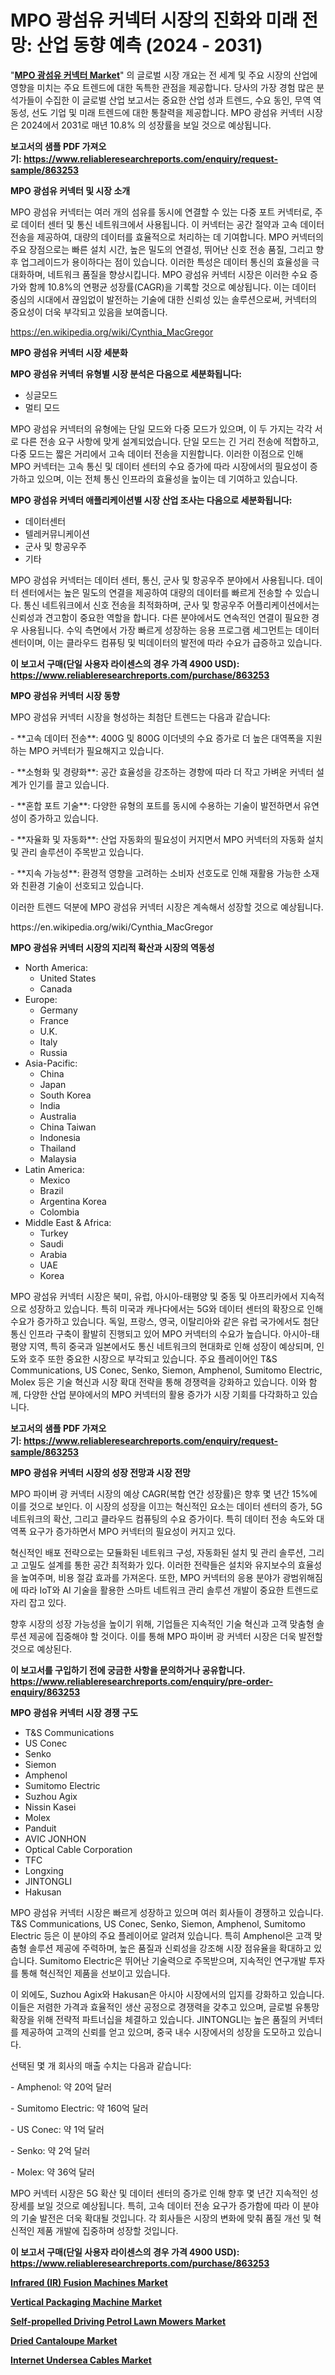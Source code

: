<p><h1>MPO 광섬유 커넥터 시장의 진화와 미래 전망: 산업 동향 예측 (2024 - 2031)</h1></p><p>"<strong><a href="https://www.reliableresearchreports.com/mpo-fiber-optic-connector-r863253?utm_campaign=106&utm_medium=7&utm_source=Github&utm_content=ia&utm_term=09102024&utm_id=mpo-fiber-optic-connector">MPO 광섬유 커넥터 Market</a></strong>" 의 글로벌 시장 개요는 전 세계 및 주요 시장의 산업에 영향을 미치는 주요 트렌드에 대한 독특한 관점을 제공합니다. 당사의 가장 경험 많은 분석가들이 수집한 이 글로벌 산업 보고서는 중요한 산업 성과 트렌드, 수요 동인, 무역 역동성, 선도 기업 및 미래 트렌드에 대한 통찰력을 제공합니다. MPO 광섬유 커넥터 시장은 2024에서 2031로 매년 10.8% 의 성장률을 보일 것으로 예상됩니다.</p>
<p><strong>보고서의 샘플 PDF 가져오기:&nbsp;<a href="https://www.reliableresearchreports.com/enquiry/request-sample/863253?utm_campaign=106&utm_medium=7&utm_source=Github&utm_content=ia&utm_term=09102024&utm_id=mpo-fiber-optic-connector">https://www.reliableresearchreports.com/enquiry/request-sample/863253</a></strong></p>
<p><strong>MPO 광섬유 커넥터 및 시장 소개</strong></p>
<p><p>MPO 광섬유 커넥터는 여러 개의 섬유를 동시에 연결할 수 있는 다중 포트 커넥터로, 주로 데이터 센터 및 통신 네트워크에서 사용됩니다. 이 커넥터는 공간 절약과 고속 데이터 전송을 제공하여, 대량의 데이터를 효율적으로 처리하는 데 기여합니다. MPO 커넥터의 주요 장점으로는 빠른 설치 시간, 높은 밀도의 연결성, 뛰어난 신호 전송 품질, 그리고 향후 업그레이드가 용이하다는 점이 있습니다. 이러한 특성은 데이터 통신의 효율성을 극대화하며, 네트워크 품질을 향상시킵니다. MPO 광섬유 커넥터 시장은 이러한 수요 증가와 함께 10.8%의 연평균 성장률(CAGR)을 기록할 것으로 예상됩니다. 이는 데이터 중심의 시대에서 끊임없이 발전하는 기술에 대한 신뢰성 있는 솔루션으로써, 커넥터의 중요성이 더욱 부각되고 있음을 보여줍니다.</p></p>
<p><a href="https://en.wikipedia.org/wiki/Cynthia_MacGregor?utm_campaign=106&utm_medium=7&utm_source=Github&utm_content=ia&utm_term=09102024&utm_id=mpo-fiber-optic-connector">https://en.wikipedia.org/wiki/Cynthia_MacGregor</a></p>
<p><strong>MPO 광섬유 커넥터 시장 세분화</strong></p>
<p><strong>MPO 광섬유 커넥터 유형별 시장 분석은 다음으로 세분화됩니다:</strong></p>
<p><ul><li>싱글모드</li><li>멀티 모드</li></ul></p>
<p><p>MPO 광섬유 커넥터의 유형에는 단일 모드와 다중 모드가 있으며, 이 두 가지는 각각 서로 다른 전송 요구 사항에 맞게 설계되었습니다. 단일 모드는 긴 거리 전송에 적합하고, 다중 모드는 짧은 거리에서 고속 데이터 전송을 지원합니다. 이러한 이점으로 인해 MPO 커넥터는 고속 통신 및 데이터 센터의 수요 증가에 따라 시장에서의 필요성이 증가하고 있으며, 이는 전체 통신 인프라의 효율성을 높이는 데 기여하고 있습니다.</p></p>
<p><strong>MPO 광섬유 커넥터 애플리케이션별 시장 산업 조사는 다음으로 세분화됩니다:</strong></p>
<p><ul><li>데이터센터</li><li>텔레커뮤니케이션</li><li>군사 및 항공우주</li><li>기타</li></ul></p>
<p><p>MPO 광섬유 커넥터는 데이터 센터, 통신, 군사 및 항공우주 분야에서 사용됩니다. 데이터 센터에서는 높은 밀도의 연결을 제공하여 대량의 데이터를 빠르게 전송할 수 있습니다. 통신 네트워크에서 신호 전송을 최적화하며, 군사 및 항공우주 어플리케이션에서는 신뢰성과 견고함이 중요한 역할을 합니다. 다른 분야에서도 연속적인 연결이 필요한 경우 사용됩니다. 수익 측면에서 가장 빠르게 성장하는 응용 프로그램 세그먼트는 데이터 센터이며, 이는 클라우드 컴퓨팅 및 빅데이터의 발전에 따라 수요가 급증하고 있습니다.</p></p>
<p><strong>이 보고서 구매(단일 사용자 라이센스의 경우 가격 4900 USD): <a href="https://www.reliableresearchreports.com/purchase/863253?utm_campaign=106&utm_medium=7&utm_source=Github&utm_content=ia&utm_term=09102024&utm_id=mpo-fiber-optic-connector">https://www.reliableresearchreports.com/purchase/863253</a></strong></p>
<p><strong>MPO 광섬유 커넥터 시장 동향</strong></p>
<p><p>MPO 광섬유 커넥터 시장을 형성하는 최첨단 트렌드는 다음과 같습니다:</p><p>- **고속 데이터 전송**: 400G 및 800G 이더넷의 수요 증가로 더 높은 대역폭을 지원하는 MPO 커넥터가 필요해지고 있습니다.</p><p>- **소형화 및 경량화**: 공간 효율성을 강조하는 경향에 따라 더 작고 가벼운 커넥터 설계가 인기를 끌고 있습니다.</p><p>- **혼합 포트 기술**: 다양한 유형의 포트를 동시에 수용하는 기술이 발전하면서 유연성이 증가하고 있습니다.</p><p>- **자율화 및 자동화**: 산업 자동화의 필요성이 커지면서 MPO 커넥터의 자동화 설치 및 관리 솔루션이 주목받고 있습니다.</p><p>- **지속 가능성**: 환경적 영향을 고려하는 소비자 선호도로 인해 재활용 가능한 소재와 친환경 기술이 선호되고 있습니다.</p><p>이러한 트렌드 덕분에 MPO 광섬유 커넥터 시장은 계속해서 성장할 것으로 예상됩니다.</p></p>
<p>https://en.wikipedia.org/wiki/Cynthia_MacGregor</p>
<p><strong>MPO 광섬유 커넥터 시장의 지리적 확산과 시장의 역동성</strong></p>
<p><ul>
    <li>
        North America:
        <ul>
            <li>United States</li>
            <li>Canada</li>
        </ul>
    </li>
    <li>
        Europe:
        <ul>
            <li>Germany</li>
            <li>France</li>
            <li>U.K.</li>
            <li>Italy</li>
            <li>Russia</li>
        </ul>
    </li>
    <li>
        Asia-Pacific:
        <ul>
            <li>China</li>
            <li>Japan</li>
            <li>South Korea</li>
            <li>India</li>
            <li>Australia</li>
            <li>China Taiwan</li>
            <li>Indonesia</li>
            <li>Thailand</li>
            <li>Malaysia</li>
        </ul>
    </li>
    <li>
        Latin America:
        <ul>
            <li>Mexico</li>
            <li>Brazil</li>
            <li>Argentina Korea</li>
            <li>Colombia</li>
        </ul>
    </li>
    <li>
        Middle East & Africa:
        <ul>
            <li>Turkey</li>
            <li>Saudi</li>
            <li>Arabia</li>
            <li>UAE</li>
            <li>Korea</li>
        </ul>
    </li>
    </ul></p>
<p><p>MPO 광섬유 커넥터 시장은 북미, 유럽, 아시아-태평양 및 중동 및 아프리카에서 지속적으로 성장하고 있습니다. 특히 미국과 캐나다에서는 5G와 데이터 센터의 확장으로 인해 수요가 증가하고 있습니다. 독일, 프랑스, 영국, 이탈리아와 같은 유럽 국가에서도 첨단 통신 인프라 구축이 활발히 진행되고 있어 MPO 커넥터의 수요가 높습니다. 아시아-태평양 지역, 특히 중국과 일본에서도 통신 네트워크의 현대화로 인해 성장이 예상되며, 인도와 호주 또한 중요한 시장으로 부각되고 있습니다. 주요 플레이어인 T&S Communications, US Conec, Senko, Siemon, Amphenol, Sumitomo Electric, Molex 등은 기술 혁신과 시장 확대 전략을 통해 경쟁력을 강화하고 있습니다. 이와 함께, 다양한 산업 분야에서의 MPO 커넥터의 활용 증가가 시장 기회를 다각화하고 있습니다.</p></p>
<p><strong>보고서의 샘플 PDF 가져오기:&nbsp;<a href="https://www.reliableresearchreports.com/enquiry/request-sample/863253?utm_campaign=106&utm_medium=7&utm_source=Github&utm_content=ia&utm_term=09102024&utm_id=mpo-fiber-optic-connector">https://www.reliableresearchreports.com/enquiry/request-sample/863253</a></strong></p>
<p><strong>MPO 광섬유 커넥터 시장의 성장 전망과 시장 전망</strong></p>
<p><p>MPO 파이버 광 커넥터 시장의 예상 CAGR(복합 연간 성장률)은 향후 몇 년간 15%에 이를 것으로 보인다. 이 시장의 성장을 이끄는 혁신적인 요소는 데이터 센터의 증가, 5G 네트워크의 확산, 그리고 클라우드 컴퓨팅의 수요 증가이다. 특히 데이터 전송 속도와 대역폭 요구가 증가하면서 MPO 커넥터의 필요성이 커지고 있다.</p><p>혁신적인 배포 전략으로는 모듈화된 네트워크 구성, 자동화된 설치 및 관리 솔루션, 그리고 고밀도 설계를 통한 공간 최적화가 있다. 이러한 전략들은 설치와 유지보수의 효율성을 높여주며, 비용 절감 효과를 가져온다. 또한, MPO 커넥터의 응용 분야가 광범위해짐에 따라 IoT와 AI 기술을 활용한 스마트 네트워크 관리 솔루션 개발이 중요한 트렌드로 자리 잡고 있다.</p><p>향후 시장의 성장 가능성을 높이기 위해, 기업들은 지속적인 기술 혁신과 고객 맞춤형 솔루션 제공에 집중해야 할 것이다. 이를 통해 MPO 파이버 광 커넥터 시장은 더욱 발전할 것으로 예상된다.</p></p>
<p><strong>이 보고서를 구입하기 전에 궁금한 사항을 문의하거나 공유합니다. <a href="https://www.reliableresearchreports.com/enquiry/pre-order-enquiry/863253?utm_campaign=106&utm_medium=7&utm_source=Github&utm_content=ia&utm_term=09102024&utm_id=mpo-fiber-optic-connector">https://www.reliableresearchreports.com/enquiry/pre-order-enquiry/863253</a></strong></p>
<p><strong>MPO 광섬유 커넥터 시장 경쟁 구도</strong></p>
<p><ul><li>T&S Communications</li><li>US Conec</li><li>Senko</li><li>Siemon</li><li>Amphenol</li><li>Sumitomo Electric</li><li>Suzhou Agix</li><li>Nissin Kasei</li><li>Molex</li><li>Panduit</li><li>AVIC JONHON</li><li>Optical Cable Corporation</li><li>TFC</li><li>Longxing</li><li>JINTONGLI</li><li>Hakusan</li></ul></p>
<p><p>MPO 광섬유 커넥터 시장은 빠르게 성장하고 있으며 여러 회사들이 경쟁하고 있습니다. T&S Communications, US Conec, Senko, Siemon, Amphenol, Sumitomo Electric 등은 이 분야의 주요 플레이어로 알려져 있습니다. 특히 Amphenol은 고객 맞춤형 솔루션 제공에 주력하며, 높은 품질과 신뢰성을 강조해 시장 점유율을 확대하고 있습니다. Sumitomo Electric은 뛰어난 기술력으로 주목받으며, 지속적인 연구개발 투자를 통해 혁신적인 제품을 선보이고 있습니다.</p><p>이 외에도, Suzhou Agix와 Hakusan은 아시아 시장에서의 입지를 강화하고 있습니다. 이들은 저렴한 가격과 효율적인 생산 공정으로 경쟁력을 갖추고 있으며, 글로벌 유통망 확장을 위해 전략적 파트너십을 체결하고 있습니다. JINTONGLI는 높은 품질의 커넥터를 제공하여 고객의 신뢰를 얻고 있으며, 중국 내수 시장에서의 성장을 도모하고 있습니다.</p><p>선택된 몇 개 회사의 매출 수치는 다음과 같습니다:</p><p>- Amphenol: 약 20억 달러</p><p>- Sumitomo Electric: 약 160억 달러</p><p>- US Conec: 약 1억 달러</p><p>- Senko: 약 2억 달러</p><p>- Molex: 약 36억 달러</p><p>MPO 커넥터 시장은 5G 확산 및 데이터 센터의 증가로 인해 향후 몇 년간 지속적인 성장세를 보일 것으로 예상됩니다. 특히, 고속 데이터 전송 요구가 증가함에 따라 이 분야의 기술 발전은 더욱 확대될 것입니다. 각 회사들은 시장의 변화에 맞춰 품질 개선 및 혁신적인 제품 개발에 집중하며 성장할 것입니다.</p></p>
<p><strong>이 보고서 구매(단일 사용자 라이센스의 경우 가격 4900 USD): <a href="https://www.reliableresearchreports.com/purchase/863253?utm_campaign=106&utm_medium=7&utm_source=Github&utm_content=ia&utm_term=09102024&utm_id=mpo-fiber-optic-connector">https://www.reliableresearchreports.com/purchase/863253</a></strong></p>
<p><strong><p><a href="https://github.com/aiko92han/Market-Research-Report-List-1/blob/main/infrared-ir-fusion-machines-market.md?utm_campaign=106&utm_medium=7&utm_source=Github&utm_content=ia&utm_term=09102024&utm_id=mpo-fiber-optic-connector">Infrared (IR) Fusion Machines Market</a></p><p><a href="https://www.linkedin.com/pulse/vertical-packaging-machine-market-trends-insights-type-application-6rgef?utm_campaign=106&utm_medium=7&utm_source=Github&utm_content=ia&utm_term=09102024&utm_id=mpo-fiber-optic-connector">Vertical Packaging Machine Market</a></p><p><a href="https://github.com/GraceTurner587/Market-Research-Report-List-1/blob/main/self-propelled-driving-petrol-lawn-mowers-market.md?utm_campaign=106&utm_medium=7&utm_source=Github&utm_content=ia&utm_term=09102024&utm_id=mpo-fiber-optic-connector">Self-propelled Driving Petrol Lawn Mowers Market</a></p><p><a href="https://issuu.com/reportprime-2/docs/dried-cantaloupe-market-size-2030.p_8d1f3bee6cca2c?utm_campaign=106&utm_medium=7&utm_source=Github&utm_content=ia&utm_term=09102024&utm_id=mpo-fiber-optic-connector">Dried Cantaloupe Market</a></p><p><a href="https://www.linkedin.com/pulse/internet-undersea-cables-market-trends-detailed-study-its-iruuf?utm_campaign=106&utm_medium=7&utm_source=Github&utm_content=ia&utm_term=09102024&utm_id=mpo-fiber-optic-connector">Internet Undersea Cables Market</a></p></strong></p>
<p></p>